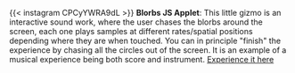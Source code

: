 ---
---
{{< instagram CPCyYWRA9dL >}}
**Blorbs JS Applet**: This little gizmo is an interactive sound work, where the user chases the blorbs around the screen, each one plays samples at different rates/spatial positions depending where they are when touched. You can in principle "finish" the experience by chasing all the circles out of the screen. It is an example of a musical experience being both score and instrument. [Experience it here](https://www.vgiles.net/projects/blorbs/index.html)

